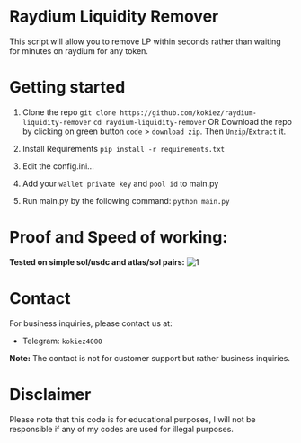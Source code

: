 # Raydium Liquidity Remover
This script will allow you to remove LP within seconds rather than waiting for minutes on raydium for any token.

# Getting started
1. Clone the repo
    `git clone https://github.com/kokiez/raydium-liquidity-remover`
    `cd raydium-liquidity-remover`
            OR
Download the repo by clicking on green button `code` > `download zip`. Then `Unzip`/`Extract` it.

2. Install Requirements
 `pip install -r requirements.txt`

3. Edit the config.ini...
4. Add your `wallet private key` and `pool id` to main.py
5. Run main.py by the following command:
 `python main.py`

# Proof and Speed of working:
**Tested on simple sol/usdc and atlas/sol pairs:**
![1](https://github.com/kokiez/raydium-liquidity-remover/assets/105941365/cdc5ad00-b7e4-44bb-9543-301361ac6d8f)



# Contact
For business inquiries, please contact us at:
 - Telegram: `kokiez4000`
 
**Note:** The contact is not for customer support but rather business inquiries.

# Disclaimer
Please note that this code is for educational purposes, I will not be responsible if any of my codes are used for illegal purposes.
